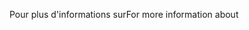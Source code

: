 <span data-ttu-id="da282-101">Pour plus d'informations sur</span><span class="sxs-lookup"><span data-stu-id="da282-101">For more information about</span></span>